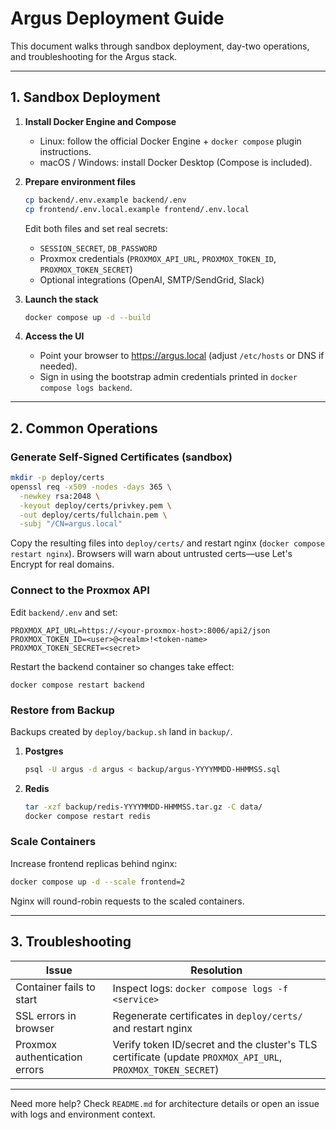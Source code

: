 # Argus Deployment Guide

This document walks through sandbox deployment, day-two operations, and
troubleshooting for the Argus stack.

---

## 1. Sandbox Deployment

1. **Install Docker Engine and Compose**
   - Linux: follow the official Docker Engine + `docker compose` plugin
     instructions.
   - macOS / Windows: install Docker Desktop (Compose is included).

2. **Prepare environment files**
   ```bash
   cp backend/.env.example backend/.env
   cp frontend/.env.local.example frontend/.env.local
   ```
   Edit both files and set real secrets:
   - `SESSION_SECRET`, `DB_PASSWORD`
   - Proxmox credentials (`PROXMOX_API_URL`, `PROXMOX_TOKEN_ID`, `PROXMOX_TOKEN_SECRET`)
   - Optional integrations (OpenAI, SMTP/SendGrid, Slack)

3. **Launch the stack**
   ```bash
   docker compose up -d --build
   ```

4. **Access the UI**
   - Point your browser to <https://argus.local> (adjust `/etc/hosts` or DNS if
     needed).
   - Sign in using the bootstrap admin credentials printed in
     `docker compose logs backend`.

---

## 2. Common Operations

### Generate Self-Signed Certificates (sandbox)
```bash
mkdir -p deploy/certs
openssl req -x509 -nodes -days 365 \
  -newkey rsa:2048 \
  -keyout deploy/certs/privkey.pem \
  -out deploy/certs/fullchain.pem \
  -subj "/CN=argus.local"
```
Copy the resulting files into `deploy/certs/` and restart nginx
(`docker compose restart nginx`). Browsers will warn about untrusted certs—use
Let's Encrypt for real domains.

### Connect to the Proxmox API
Edit `backend/.env` and set:
```
PROXMOX_API_URL=https://<your-proxmox-host>:8006/api2/json
PROXMOX_TOKEN_ID=<user>@<realm>!<token-name>
PROXMOX_TOKEN_SECRET=<secret>
```
Restart the backend container so changes take effect:
```
docker compose restart backend
```

### Restore from Backup
Backups created by `deploy/backup.sh` land in `backup/`.

1. **Postgres**
   ```bash
   psql -U argus -d argus < backup/argus-YYYYMMDD-HHMMSS.sql
   ```
2. **Redis**
   ```bash
   tar -xzf backup/redis-YYYYMMDD-HHMMSS.tar.gz -C data/
   docker compose restart redis
   ```

### Scale Containers
Increase frontend replicas behind nginx:
```bash
docker compose up -d --scale frontend=2
```
Nginx will round-robin requests to the scaled containers.

---

## 3. Troubleshooting

| Issue | Resolution |
| --- | --- |
| Container fails to start | Inspect logs: `docker compose logs -f <service>` |
| SSL errors in browser | Regenerate certificates in `deploy/certs/` and restart nginx |
| Proxmox authentication errors | Verify token ID/secret and the cluster's TLS certificate (update `PROXMOX_API_URL`, `PROXMOX_TOKEN_SECRET`) |

---

Need more help? Check `README.md` for architecture details or open an issue with
logs and environment context.
